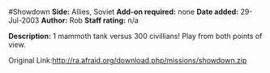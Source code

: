#Showdown
**Side:** Allies, Soviet
**Add-on required:** none
**Date added:** 29-Jul-2003
**Author:** Rob
**Staff rating:** n/a

**Description:** 1 mammoth tank versus 300 civillians! Play from both points of view.

Original Link:http://ra.afraid.org/download.php/missions/showdown.zip
